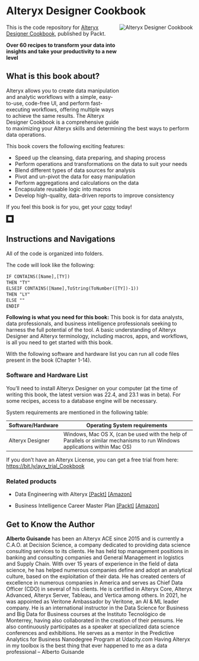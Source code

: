 # Alteryx Designer Cookbook

<a href="https://www.packtpub.com/product/alteryx-designer-cookbook/9781804615089?utm_source=github&utm_medium=repository&utm_id=9781804615089"><img src="https://content.packt.com/B19144/cover_image_small.jpg" alt="Alteryx Designer Cookbook" height="256px" align="right"></a>

This is the code repository for [Alteryx Designer Cookbook](https://www.packtpub.com/product/alteryx-designer-cookbook/9781804615089?utm_source=github&utm_medium=repository&utm_id=9781804615089), published by Packt.

**Over 60 recipes to transform your data into insights and take your productivity to a new level**

## What is this book about?
Alteryx allows you to create data manipulation and analytic workflows with a simple, easy-to-use, code-free UI, and perform fast-executing workflows, offering multiple ways to achieve the same results. The Alteryx Designer Cookbook is a comprehensive guide to maximizing your Alteryx skills and determining the best ways to perform data operations.

This book covers the following exciting features: 
* Speed up the cleansing, data preparing, and shaping process
* Perform operations and transformations on the data to suit your needs
* Blend different types of data sources for analysis
* Pivot and un-pivot the data for easy manipulation
* Perform aggregations and calculations on the data
* Encapsulate reusable logic into macros
* Develop high-quality, data-driven reports to improve consistency

If you feel this book is for you, get your [copy](https://www.amazon.com/dp/1804615080) today!

<a href="https://www.packtpub.com/?utm_source=github&utm_medium=banner&utm_campaign=GitHubBanner"><img src="https://raw.githubusercontent.com/PacktPublishing/GitHub/master/GitHub.png" 
alt="https://www.packtpub.com/" border="5" /></a>


## Instructions and Navigations
All of the code is organized into folders.

The code will look like the following:
```
IF CONTAINS([Name],[TY])
THEN "TY"
ELSEIF CONTAINS([Name],ToString(ToNumber([TY])-1))
THEN "LY"
ELSE ""
ENDIF
```


**Following is what you need for this book:**
This book is for data analysts, data professionals, and business intelligence professionals seeking to harness the full potential of the tool. A basic understanding of Alteryx Designer and Alteryx terminology, including macros, apps, and workflows, is all you need to get started with this book.	

With the following software and hardware list you can run all code files present in the book (Chapter 1-14).


### Software and Hardware List

You’ll need to install Alteryx Designer on your computer (at the time of writing this book, the latest
version was 22.4, and 23.1 was in beta).
For some recipes, access to a database engine will be necessary.

System requirements are mentioned in the following table:

| Software/Hardware                              | Operating System requirements      |
| ------------------------------------           | -----------------------------------|
| Alteryx Designer                               | Windows, Mac OS X, (can be used with the help of Parallels or similar mechanisms to run Windows applications within Mac OS) |

If you don’t have an Alteryx License, you can get a free trial from here: https://bit.ly/ayx_trial_Cookbook


### Related products <Other books you may enjoy>
* Data Engineering with Alteryx [[Packt]](https://www.packtpub.com/product/data-engineering-with-alteryx/9781803236483) [[Amazon]](https://www.amazon.com/dp/1803236485)

* Business Intelligence Career Master Plan [[Packt]](https://www.packtpub.com/product/business-intelligence-career-master-plan/9781801077958) [[Amazon]](https://www.amazon.com/dp/1801077959)

## Get to Know the Author
**Alberto Guisande**
has been an Alteryx ACE since 2015 and is currently a C.A.O. at Decision Science,
a company dedicated to providing data science consulting services to its clients. He has held top
management positions in banking and consulting companies and General Management in logistics
and Supply Chain.
With over 15 years of experience in the field of data science, he has helped numerous companies
define and adopt an analytical culture, based on the exploitation of their data. He has created centers
of excellence in numerous companies in America and serves as Chief Data Officer (CDO) in several
of his clients.
He is certified in Alteryx Core, Alteryx Advanced, Alteryx Server, Tableau, and Vertica among others.
In 2021, he was appointed as Veritone Ambassador by Veritone, an AI & ML leader company.
He is an international instructor in the Data Science for Business and Big Data for Business courses
at the Instituto Tecnológico de Monterrey, having also collaborated in the creation of their pensums.
He also continuously participates as a speaker at specialized data science conferences and exhibitions.
He serves as a mentor in the Predictive Analytics for Business Nanodegree Program at Udacity.com
Having Alteryx in my toolbox is the best thing that ever happened to me as a data professional – Alberto Guisande
